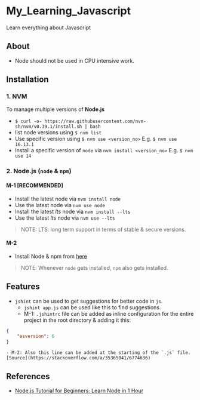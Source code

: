 # My_Learning_Javascript
Learn everything about Javascript

## About
* Node should not be used in CPU intensive work.

## Installation
### 1. NVM
To manage multiple versions of __Node.js__

* `$ curl -o- https://raw.githubusercontent.com/nvm-sh/nvm/v0.39.1/install.sh | bash`
* list node versions using `$ nvm list`
* Use specific version using `$ nvm use <version_no>` E.g. `$ nvm use 16.13.1`
* Install a specific version of `node` via `nvm install <version_no>` E.g. `$ nvm use 14`

### 2. Node.js (`node` & `npm`)
#### M-1 [RECOMMENDED]
* Install the latest node via `nvm install node`
* Use the latest node via `nvm use node`
* Install the latest _lts_ node via `nvm install --lts`
* Use the latest _lts_ node via `nvm use --lts`

> NOTE: LTS: long term support in terms of stable & secure versions.

#### M-2
* Install Node & npm from [here](https://nodejs.org/en/download/)

> NOTE: Whenever `node` gets installed, `npm` also gets installed. 


## Features
* `jshint` can be used to get suggestions for better code in `js`.
	- `jshint app.js` can be used like this to find suggestions.
	- M-1: `.jshintrc` file can be added as inline configuration for the entire project in the root directory & adding it this:

```json
{
	"esversion": 6
}
```
	- M-2: Also this line can be added at the starting of the `.js` file. [Source](https://stackoverflow.com/a/35365041/6774636)

## References
* [Node.js Tutorial for Beginners: Learn Node in 1 Hour](https://youtu.be/TlB_eWDSMt4)